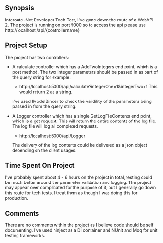 ## Synopsis

Interoute .Net Developer Tech Test, I've gone down the route of a WebAPI 2.
The project is running on port 5000 so to access the api please use http://localhost:/api/{controllername}

## Project Setup

The project has two controllers:

- A calculate controller which has a AddTwoIntegers end point, which is a post method.  The two integer parameters should be passed in as part of the query string for example:

	- http://localhost:5000/api/calculate?integerOne=1&integerTwo=1  This would return 2 as a string.

	I've used IModelBinder to check the validility of the parameters being passed in from the query string.

- A Logger controller which has a single GetLogFileContents end point, which is a get request.  This will return the entire contents of the log file.  The log file will log all completed requests.
  
	- http://localhost:5000/api/Logger

	The delivery of the log contents could be delivered as a json object depending on the client usages.

## Time Spent On Project

I've probably spent about 4 - 6 hours on the project in total, testing could be much better around the parameter validation and logging.
The project may appear over complicated for the purpose of it, but I generally go down this route for tech tests.  I treat them as though I was doing this for production.

## Comments

There are no comments within the project as I believe code should be self documenting.
I've used ninject as a DI container and NUnit and Moq for unit testing frameworks.


